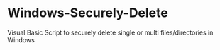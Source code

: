 # Windows-Securely-Delete
Visual Basic Script to securely delete single or multi files/directories in Windows
